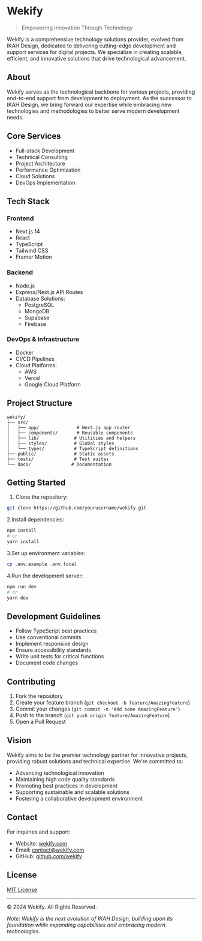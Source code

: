 # Wekify

> Empowering Innovation Through Technology

Wekify is a comprehensive technology solutions provider, evolved from IKAH Design, dedicated to delivering cutting-edge development and support services for digital projects. We specialize in creating scalable, efficient, and innovative solutions that drive technological advancement.

## About

Wekify serves as the technological backbone for various projects, providing end-to-end support from development to deployment. As the successor to IKAH Design, we bring forward our expertise while embracing new technologies and methodologies to better serve modern development needs.

## Core Services

- Full-stack Development
- Technical Consulting
- Project Architecture
- Performance Optimization
- Cloud Solutions
- DevOps Implementation

## Tech Stack

### Frontend

- Next.js 14
- React
- TypeScript
- Tailwind CSS
- Framer Motion

### Backend

- Node.js
- Express/Next.js API Routes
- Database Solutions:
  - PostgreSQL
  - MongoDB
  - Supabase
  - Firebase

### DevOps & Infrastructure

- Docker
- CI/CD Pipelines
- Cloud Platforms:
  - AWS
  - Vercel
  - Google Cloud Platform

## Project Structure

```
wekify/
├── src/
│   ├── app/              # Next.js app router
│   ├── components/       # Reusable components
│   ├── lib/             # Utilities and helpers
│   ├── styles/          # Global styles
│   └── types/           # TypeScript definitions
├── public/              # Static assets
├── tests/               # Test suites
└── docs/               # Documentation
```

## Getting Started

1. Clone the repository:

```bash
git clone https://github.com/yourusername/wekify.git
```

2.Install dependencies:

```bash
npm install
# or
yarn install
```

3.Set up environment variables:

```bash
cp .env.example .env.local
```

4.Run the development server:

```bash
npm run dev
# or
yarn dev
```

## Development Guidelines

- Follow TypeScript best practices
- Use conventional commits
- Implement responsive design
- Ensure accessibility standards
- Write unit tests for critical functions
- Document code changes

## Contributing

1. Fork the repository
2. Create your feature branch (`git checkout -b feature/AmazingFeature`)
3. Commit your changes (`git commit -m 'Add some AmazingFeature'`)
4. Push to the branch (`git push origin feature/AmazingFeature`)
5. Open a Pull Request

## Vision

Wekify aims to be the premier technology partner for innovative projects, providing robust solutions and technical expertise. We're committed to:

- Advancing technological innovation
- Maintaining high code quality standards
- Promoting best practices in development
- Supporting sustainable and scalable solutions
- Fostering a collaborative development environment

## Contact

For inquiries and support:

- Website: [wekify.com](#)
- Email: [contact@wekify.com](#)
- GitHub: [github.com/wekify](#)

## License

[MIT License](LICENSE)

---

© 2024 Wekify. All Rights Reserved.

_Note: Wekify is the next evolution of IKAH Design, building upon its foundation while expanding capabilities and embracing modern technologies._
